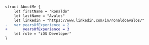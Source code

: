 ```diff

struct AboutMe {
    let firstName = "Ronaldo"
    let lastName = "Avalos"
    let linkedin = "https://www.linkedin.com/in/ronaldoavalos/"
-   var yearsOfExperience = 2
+       yearsOfExperience = 3
    let role = "iOS Developer"
}

```
<!--
**ronaldo-avalos/ronaldo-avalos** is a ✨ _special_ ✨ repository because its `README.md` (this file) appears on your GitHub profile.

Here are some ideas to get you started:

- 🔭 I’m currently working on ...
- 🌱 I’m currently learning ...
- 👯 I’m looking to collaborate on ...
- 🤔 I’m looking for help with ...
- 💬 Ask me about ...
- 📫 How to reach me: ...
- 😄 Pronouns: ...
- ⚡ Fun fact: ...
-->
